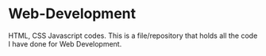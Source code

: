 # Web-Development
HTML, CSS Javascript codes.
This is a file/repository that holds all the code I have done for Web Development.
